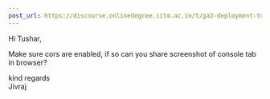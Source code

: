 ```yaml
---
post_url: https://discourse.onlinedegree.iitm.ac.in/t/ga2-deployment-tools-discussion-thread-tds-jan-2025/161120/44
---
```

Hi Tushar,

Make sure cors are enabled, if so can you share screenshot of console tab in browser?

kind regards  
Jivraj